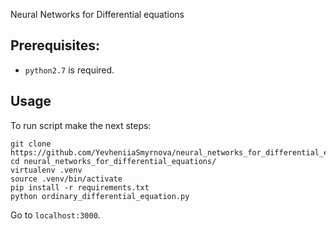 Neural Networks for Differential equations


## Prerequisites:
* `python2.7` is required.


## Usage

To run script make the next steps:
```
git clone https://github.com/YevheniiaSmyrnova/neural_networks_for_differential_equations.git
cd neural_networks_for_differential_equations/
virtualenv .venv
source .venv/bin/activate
pip install -r requirements.txt
python ordinary_differential_equation.py

```
Go to `localhost:3000`.
